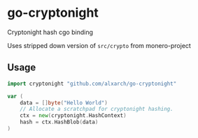 # go-cryptonight

Cryptonight hash cgo binding

Uses stripped down version of `src/crypto` from monero-project

## Usage

```go
import cryptonight "github.com/alxarch/go-cryptonight"

var (
    data = []byte("Hello World")
    // Allocate a scratchpad for cryptonight hashing.
    ctx = new(cryptonight.HashContext)
    hash = ctx.HashBlob(data)
)
```
